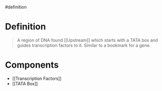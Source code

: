 #definition
# Definition
> A region of DNA found [[Upstream]] which starts with a TATA box and guides transcription factors to it. Similar to a bookmark for a gene.

# Components
- [[Transcription Factors]]
- [[TATA Box]]